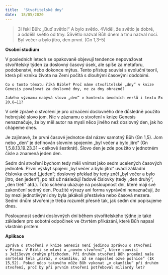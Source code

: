 ```yaml
---
title:  'Stvořitelské dny'
date:  18/05/2020
---
```


> <p></p>
> 3I řekl Bůh: „Buď světlo!“ A bylo světlo. 4Viděl, že světlo je dobré, a oddělil světlo od tmy. 5Světlo nazval Bůh dnem a tmu nazval nocí. Byl večer a bylo jitro, den první. (Gn 1,3–5)

**Osobní studium**

V posledních letech se opakovaně objevují tendence nepovažovat stvořitelský týden za doslovný časový úsek, ale spíše za metaforu, podobenství, nebo dokonce mýtus. Tento přístup souvisí s evoluční teorií, která při vzniku života na Zemi počítá s dlouhými časovými obdobími.

`Co o tomto tématu říká Bible? Proč máme stvořitelské „dny“ v knize Genesis považovat za doslovné dny, ne za dny obrazné?`

`Jakého významu nabývá slovo „den“ v kontextu úvodních veršů i textu Ex 20,8–11?`

V celé zprávě o stvoření je pro označení doslovného dne důsledně použito hebrejské slovo jom. Nic v záznamu o stvoření v knize Genesis nenaznačuje, že by měl autor na mysli něco jiného než doslovný den, jak ho chápeme dnes.

Je zajímavé, že první časové jednotce dal název samotný Bůh (Gn 1,5). Jom nebo „den“ je definován slovním spojením „byl večer a bylo jitro“ (Gn 1,5.8.13.19.23.31 – celkově šestkrát). Slovo den je zde použito v jednotném čísle a znamená jeden den.

Sedm dní stvoření bychom tedy měli vnímat jako sedm ucelených časových jednotek. První výskyt spojení „byl večer a bylo jitro“ uvádí základní číslovka echad („jeden“; doslovný překlad by tedy zněl „byl večer a bylo jitro, den jeden“), po níž už následují řadové číslovky (tedy „den druhý“, „den třetí“ atd.). Toto schéma ukazuje na posloupnost dní, které mají své zakončení sedmý den. Použité výrazy ani forma vyprávění nenaznačují, že by mezi jednotlivými dny byla jakákoli přestávka nebo časová mezera. Sedmi dnům stvoření je třeba rozumět přesně tak, jak sedm dní popisujeme dnes.

Posloupnost sedmi doslovných dní během stvořitelského týdne je také základem pro sobotní odpočinek ve čtvrtém přikázání, které Bůh napsal vlastním prstem.

**Aplikace**

`Zpráva o stvoření v knize Genesis není jedinou zprávou o stvoření v Písmu. V Bibli se mluví o „novém stvoření“, které souvisí s Ježíšovým druhým příchodem. Při druhém stvoření Bůh promění naše smrtelná těla „naráz, v okamžiku, až se naposled ozve polnice“ (1K 15,52). Pokud něco takového může Bůh vykonat „v okamžiku“ při druhém stvoření, proč by při prvním stvoření potřeboval miliardy let?`